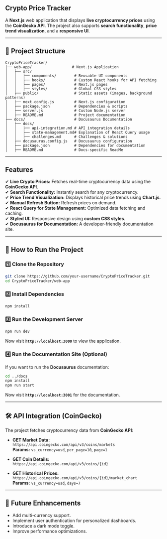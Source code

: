 ## Crypto Price Tracker

A **Next.js** web application that displays **live cryptocurrency prices** using the **CoinGecko API**. The project also supports **search functionality**, **price trend visualization**, and a **responsive UI**.

---

## 📂 Project Structure

```
CryptoPriceTracker/
│── web-app/                  # Next.js Application
│   ├── src/
│   │   ├── components/        # Reusable UI components
│   │   ├── hooks/             # Custom React hooks for API fetching
│   │   ├── pages/             # Next.js pages
│   │   ├── styles/            # Global CSS styles
│   ├── public/                # Static assets (images, background patterns)
│   ├── next.config.js         # Next.js configuration
│   ├── package.json           # Dependencies & scripts
│   ├── server.js              # Custom Node.js server
│   ├── README.md              # Project documentation
├── docs/                      # Docusaurus Documentation
│   ├── docs/
│   │   ├── api-integration.md # API integration details
│   │   ├── state-management.md# Explanation of React Query usage
│   │   ├── challenges.md      # Challenges & solutions
│   ├── docusaurus.config.js   # Docusaurus configuration
│   ├── package.json           # Dependencies for documentation
│   ├── README.md              # Docs-specific ReadMe
```

---

##  Features

✔ **Live Crypto Prices:** Fetches real-time cryptocurrency data using the **CoinGecko API**.  
✔ **Search Functionality:** Instantly search for any cryptocurrency.  
✔ **Price Trend Visualization:** Displays historical price trends using **Chart.js**.  
✔ **Manual Refresh Button:** Refresh prices on demand.  
✔ **React Query for State Management:** Optimized data fetching and caching.  
✔ **Styled UI:** Responsive design using **custom CSS styles**.  
✔ **Docusaurus for Documentation:** A developer-friendly documentation site.  

---

## 🚀 How to Run the Project

### 1️⃣ **Clone the Repository**
```sh
git clone https://github.com/your-username/CryptoPriceTracker.git
cd CryptoPriceTracker/web-app
```

### 2️⃣ **Install Dependencies**
```sh
npm install
```

### 3️⃣ **Run the Development Server**
```sh
npm run dev
```
Now visit **`http://localhost:3000`** to view the application.

### 4️⃣ **Run the Documentation Site (Optional)**
If you want to run the **Docusaurus** documentation:
```sh
cd ../docs
npm install
npm run start
```
Now visit **`http://localhost:3001`** for the documentation.

---

## 🛠 API Integration (CoinGecko)

The project fetches cryptocurrency data from **CoinGecko API**:

- **GET Market Data:**  
  `https://api.coingecko.com/api/v3/coins/markets`  
  **Params:** `vs_currency=usd`, `per_page=10`, `page=1`

- **GET Coin Details:**  
  `https://api.coingecko.com/api/v3/coins/{id}`  

- **GET Historical Prices:**  
  `https://api.coingecko.com/api/v3/coins/{id}/market_chart`  
  **Params:** `vs_currency=usd`, `days=7`

---

## 🎯 Future Enhancements

- Add multi-currency support.  
- Implement user authentication for personalized dashboards.  
- Introduce a dark mode toggle.  
- Improve performance optimizations.

